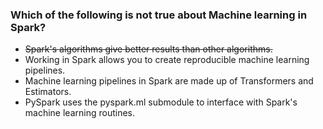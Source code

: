 ### Which of the following is not true about Machine learning in Spark?
- ~~Spark's algorithms give better results than other algorithms.~~
- Working in Spark allows you to create reproducible machine learning pipelines.
- Machine learning pipelines in Spark are made up of Transformers and Estimators.
- PySpark uses the pyspark.ml submodule to interface with Spark's machine learning routines.